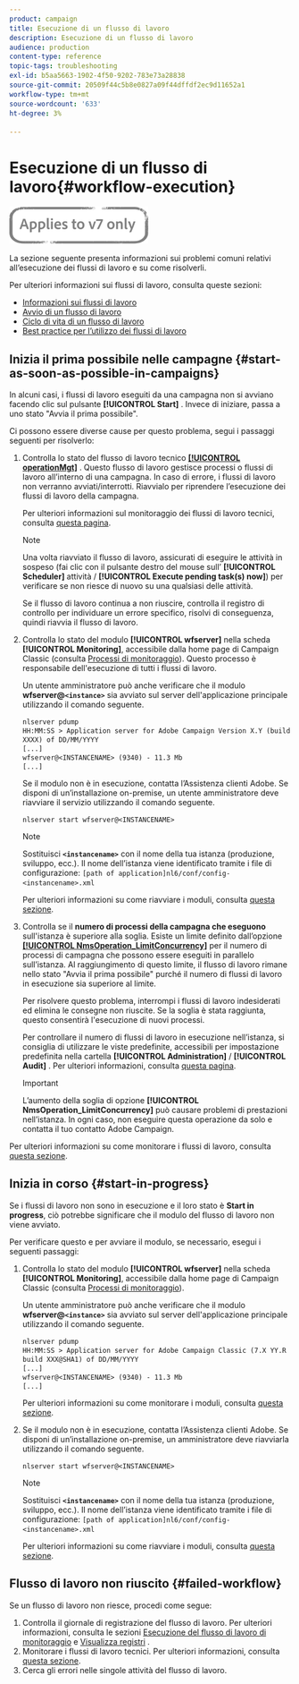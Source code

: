 ```yaml
---
product: campaign
title: Esecuzione di un flusso di lavoro
description: Esecuzione di un flusso di lavoro
audience: production
content-type: reference
topic-tags: troubleshooting
exl-id: b5aa5663-1902-4f50-9202-783e73a28838
source-git-commit: 20509f44c5b8e0827a09f44dffdf2ec9d11652a1
workflow-type: tm+mt
source-wordcount: '633'
ht-degree: 3%

---
```


# Esecuzione di un flusso di lavoro{#workflow-execution}

![](../../assets/v7-only.svg)

La sezione seguente presenta informazioni sui problemi comuni relativi all’esecuzione dei flussi di lavoro e su come risolverli.

Per ulteriori informazioni sui flussi di lavoro, consulta queste sezioni:

* [Informazioni sui flussi di lavoro](../../workflow/using/about-workflows.md)
* [Avvio di un flusso di lavoro](../../workflow/using/starting-a-workflow.md)
* [Ciclo di vita di un flusso di lavoro](../../workflow/using/workflow-life-cycle.md)
* [Best practice per l’utilizzo dei flussi di lavoro](../../workflow/using/workflow-best-practices.md)

## Inizia il prima possibile nelle campagne {#start-as-soon-as-possible-in-campaigns}

In alcuni casi, i flussi di lavoro eseguiti da una campagna non si avviano facendo clic sul pulsante **[!UICONTROL Start]** . Invece di iniziare, passa a uno stato &quot;Avvia il prima possibile&quot;.

Ci possono essere diverse cause per questo problema, segui i passaggi seguenti per risolverlo:

1. Controlla lo stato del flusso di lavoro tecnico [**[!UICONTROL operationMgt]**](../../workflow/using/about-technical-workflows.md) . Questo flusso di lavoro gestisce processi o flussi di lavoro all’interno di una campagna. In caso di errore, i flussi di lavoro non verranno avviati/interrotti. Riavvialo per riprendere l’esecuzione dei flussi di lavoro della campagna.

   Per ulteriori informazioni sul monitoraggio dei flussi di lavoro tecnici, consulta [questa pagina](../../workflow/using/monitoring-technical-workflows.md).

   >[!NOTE]
   >
   >Una volta riavviato il flusso di lavoro, assicurati di eseguire le attività in sospeso (fai clic con il pulsante destro del mouse sull’ **[!UICONTROL Scheduler]** attività / **[!UICONTROL Execute pending task(s) now]**) per verificare se non riesce di nuovo su una qualsiasi delle attività.

   Se il flusso di lavoro continua a non riuscire, controlla il registro di controllo per individuare un errore specifico, risolvi di conseguenza, quindi riavvia il flusso di lavoro.

1. Controlla lo stato del modulo **[!UICONTROL wfserver]** nella scheda **[!UICONTROL Monitoring]**, accessibile dalla home page di Campaign Classic (consulta [Processi di monitoraggio](../../production/using/monitoring-processes.md)). Questo processo è responsabile dell&#39;esecuzione di tutti i flussi di lavoro.

   Un utente amministratore può anche verificare che il modulo **wfserver@`<instance>`** sia avviato sul server dell&#39;applicazione principale utilizzando il comando seguente.

   ```
   nlserver pdump
   HH:MM:SS > Application server for Adobe Campaign Version X.Y (build XXXX) of DD/MM/YYYY
   [...]
   wfserver@<INSTANCENAME> (9340) - 11.3 Mb
   [...]
   ```

   Se il modulo non è in esecuzione, contatta l’Assistenza clienti Adobe. Se disponi di un’installazione on-premise, un utente amministratore deve riavviare il servizio utilizzando il comando seguente.

   ```
   nlserver start wfserver@<INSTANCENAME>
   ```

   >[!NOTE]
   >
   >Sostituisci **`<instancename>`** con il nome della tua istanza (produzione, sviluppo, ecc.). Il nome dell’istanza viene identificato tramite i file di configurazione:
   >`[path of application]nl6/conf/config-<instancename>.xml`

   Per ulteriori informazioni su come riavviare i moduli, consulta [questa sezione](../../production/using/usual-commands.md#module-launch-commands).

1. Controlla se il **numero di processi della campagna che eseguono** sull&#39;istanza è superiore alla soglia. Esiste un limite definito dall’opzione [**[!UICONTROL NmsOperation_LimitConcurrency]**](../../installation/using/configuring-campaign-options.md#campaign-e-workflow-management) per il numero di processi di campagna che possono essere eseguiti in parallelo sull’istanza. Al raggiungimento di questo limite, il flusso di lavoro rimane nello stato &quot;Avvia il prima possibile&quot; purché il numero di flussi di lavoro in esecuzione sia superiore al limite.

   Per risolvere questo problema, interrompi i flussi di lavoro indesiderati ed elimina le consegne non riuscite. Se la soglia è stata raggiunta, questo consentirà l&#39;esecuzione di nuovi processi.

   Per controllare il numero di flussi di lavoro in esecuzione nell’istanza, si consiglia di utilizzare le viste predefinite, accessibili per impostazione predefinita nella cartella **[!UICONTROL Administration]** / **[!UICONTROL Audit]** . Per ulteriori informazioni, consulta [questa pagina](../../workflow/using/monitoring-workflow-execution.md#filtering-workflows-status).

   >[!IMPORTANT]
   >
   >L’aumento della soglia di opzione **[!UICONTROL NmsOperation_LimitConcurrency]** può causare problemi di prestazioni nell’istanza. In ogni caso, non eseguire questa operazione da solo e contatta il tuo contatto Adobe Campaign.

Per ulteriori informazioni su come monitorare i flussi di lavoro, consulta [questa sezione](../../workflow/using/monitoring-workflow-execution.md).

## Inizia in corso {#start-in-progress}

Se i flussi di lavoro non sono in esecuzione e il loro stato è **Start in progress**, ciò potrebbe significare che il modulo del flusso di lavoro non viene avviato.

Per verificare questo e per avviare il modulo, se necessario, esegui i seguenti passaggi:

1. Controlla lo stato del modulo **[!UICONTROL wfserver]** nella scheda **[!UICONTROL Monitoring]**, accessibile dalla home page di Campaign Classic (consulta [Processi di monitoraggio](../../production/using/monitoring-processes.md)).

   Un utente amministratore può anche verificare che il modulo **wfserver@`<instance>`** sia avviato sul server dell&#39;applicazione principale utilizzando il comando seguente.

   ```
   nlserver pdump
   HH:MM:SS > Application server for Adobe Campaign Classic (7.X YY.R build XXX@SHA1) of DD/MM/YYYY
   [...]
   wfserver@<INSTANCENAME> (9340) - 11.3 Mb
   [...]
   ```

   Per ulteriori informazioni su come monitorare i moduli, consulta [questa sezione](../../production/using/usual-commands.md#monitoring-commands-).

1. Se il modulo non è in esecuzione, contatta l’Assistenza clienti Adobe. Se disponi di un’installazione on-premise, un amministratore deve riavviarla utilizzando il comando seguente.

   ```
   nlserver start wfserver@<INSTANCENAME>
   ```

   >[!NOTE]
   >
   >Sostituisci **`<instancename>`** con il nome della tua istanza (produzione, sviluppo, ecc.). Il nome dell’istanza viene identificato tramite i file di configurazione:
   >`[path of application]nl6/conf/config-<instancename>.xml`

   Per ulteriori informazioni su come riavviare i moduli, consulta [questa sezione](../../production/using/usual-commands.md#module-launch-commands).

## Flusso di lavoro non riuscito {#failed-workflow}

Se un flusso di lavoro non riesce, procedi come segue:

1. Controlla il giornale di registrazione del flusso di lavoro. Per ulteriori informazioni, consulta le sezioni [Esecuzione del flusso di lavoro di monitoraggio](../../workflow/using/monitoring-workflow-execution.md) e [Visualizza registri](../../workflow/using/monitoring-workflow-execution.md#displaying-logs) .
1. Monitorare i flussi di lavoro tecnici. Per ulteriori informazioni, consulta [questa sezione](../../workflow/using/monitoring-technical-workflows.md).
1. Cerca gli errori nelle singole attività del flusso di lavoro.
